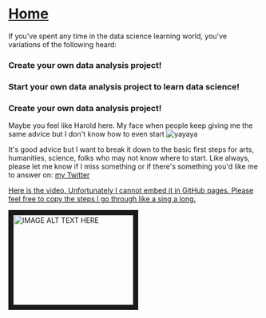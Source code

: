 # <a href="https://angelddaz.github.io/bridgetomasters/"> Home </a>

If you've spent any time in the data science learning world, you've variations of the following heard:
### Create your own data analysis project!
### Start your own data analysis project to learn data science!
### Create your own data analysis project!

Maybe you feel like Harold here. My face when people keep giving me the same advice but I don't know how to even start
![yayaya](http://i0.kym-cdn.com/entries/icons/original/000/016/546/hidethepainharold.jpg)

It's good advice but I want to break it down to the basic first steps for arts, humanities, science, folks who may not know where to start. Like always, please let me know if I miss something or if there's something you'd like me to answer on: <a href="https://twitter.com/angeld_az/"> my Twitter </a>

[Here is the video. Unfortunately I cannot embed it in GitHub pages.
Please feel free to copy the steps I go through like a sing a long.](https://youtu.be/zuwghC49xiQ)

<a href="http://www.youtube.com/watch?feature=player_embedded&v=zuwghC49xiQ
" target="_blank"><img src="http://img.youtube.com/vi/zuwghC49xiQ/0.jpg" 
alt="IMAGE ALT TEXT HERE" width="240" height="180" border="10" /></a>
